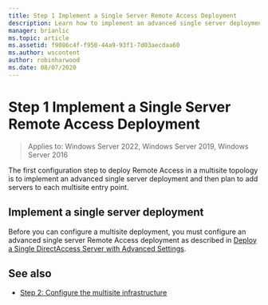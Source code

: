 ```yaml
---
title: Step 1 Implement a Single Server Remote Access Deployment
description: Learn how to implement an advanced single server deployment and then plan to add servers to each multisite entry point.
manager: brianlic
ms.topic: article
ms.assetid: f9086c4f-f950-44a9-93f1-7d03aecdaa60
ms.author: wscontent
author: robinharwood
ms.date: 08/07/2020
---
```


# Step 1 Implement a Single Server Remote Access Deployment

>Applies to: Windows Server 2022, Windows Server 2019, Windows Server 2016

The first configuration step to deploy Remote Access in a multisite topology is to implement an advanced single server deployment and then plan to add servers to each multisite entry point.

## <a name="BKMK_1.1"></a>Implement a single server deployment
Before you can configure a multisite deployment, you must configure an advanced single server Remote Access deployment as described in [Deploy a Single DirectAccess Server with Advanced Settings](../../../directaccess/single-server-advanced/deploy-a-single-directaccess-server-with-advanced-settings.md).

## <a name="BKMK_Links"></a>See also

-   [Step 2: Configure the multisite infrastructure](Step-2-Configure-the-Multisite-Infrastructure.md)
